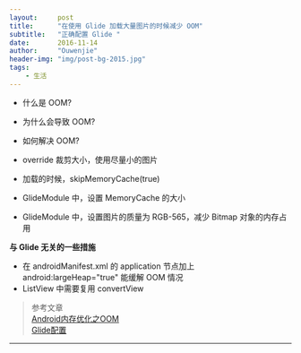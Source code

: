 ```yaml
---
layout:     post
title:      "在使用 Glide 加载大量图片的时候减少 OOM"
subtitle:   "正确配置 Glide "
date:       2016-11-14
author:     "Ouwenjie"
header-img: "img/post-bg-2015.jpg"
tags:
    - 生活
---
```


- 什么是 OOM?
- 为什么会导致 OOM?
- 如何解决 OOM?


- override 裁剪大小，使用尽量小的图片
- 加载的时候，skipMemoryCache(true)
- GlideModule 中，设置 MemoryCache 的大小
- GlideModule 中，设置图片的质量为 RGB-565，减少 Bitmap 对象的内存占用

**与 Glide 无关的一些措施**
- 在 androidManifest.xml 的 application 节点加上 android:largeHeap="true" 能缓解 OOM 情况
- ListView 中需要复用 convertView

>参考文章   
[Android内存优化之OOM](http://hukai.me/android-performance-oom/)   
[Glide配置](https://muzhi1991.gitbooks.io/android-glide-wiki/content/chapter2.html)   

---
